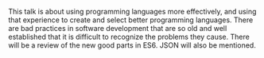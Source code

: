 This talk is about using programming languages more effectively, and using that experience to create and select better programming languages. There are bad practices in software development that are so old and well established that it is difficult to recognize the problems they cause. There will be a review of the new good parts in ES6. JSON will also be mentioned.
